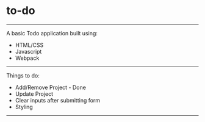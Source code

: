 # to-do

___
A basic Todo application built using:
* HTML/CSS
* Javascript
* Webpack

___
Things to do: 
* Add/Remove Project - Done
* Update Project 
* Clear inputs after submitting form
* Styling
___